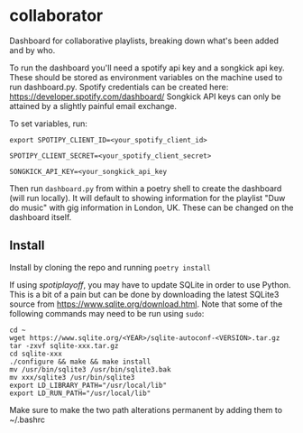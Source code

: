 # collaborator
Dashboard for collaborative playlists, breaking down what's been added and by who.

To run the dashboard you'll need a spotify api key and a songkick api key. These should be stored as environment variables on the machine used to run dashboard.py.
Spotify credentials can be created here: https://developer.spotify.com/dashboard/
Songkick API keys can only be attained by a slightly painful email exchange.

To set variables, run:

`export SPOTIPY_CLIENT_ID=<your_spotify_client_id>`

`SPOTIPY_CLIENT_SECRET=<your_spotify_client_secret>`

`SONGKICK_API_KEY=<your_songkick_api_key`

Then run `dashboard.py` from within a poetry shell to create the dashboard (will run locally). It will default to showing information for the playlist "Duw do music" with gig information in London, UK. These can be changed on the dashboard itself.

Install
-------
Install by cloning the repo and running `poetry install`

If using *spotiplayoff*, you may have to update SQLite in order to use Python. This is a bit of a pain but can be done by downloading the latest SQLite3 source from https://www.sqlite.org/download.html. Note that some of the following commands may need to be run using `sudo`:

```
cd ~
wget https://www.sqlite.org/<YEAR>/sqlite-autoconf-<VERSION>.tar.gz
tar -zxvf sqlite-xxx.tar.gz
cd sqlite-xxx
./configure && make && make install
mv /usr/bin/sqlite3 /usr/bin/sqlite3.bak
mv xxx/sqlite3 /usr/bin/sqlite3
export LD_LIBRARY_PATH="/usr/local/lib"
export LD_RUN_PATH="/usr/local/lib"
```

Make sure to make the two path alterations permanent by adding them to ~/.bashrc
